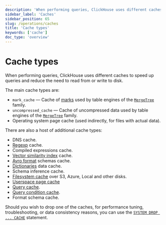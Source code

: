 ```yaml
---
description: 'When performing queries, ClickHouse uses different caches.'
sidebar_label: 'Caches'
sidebar_position: 65
slug: /operations/caches
title: 'Cache types'
keywords: ['cache']
doc_type: 'overview'
---
```


# Cache types

When performing queries, ClickHouse uses different caches to speed up queries
and reduce the need to read from or write to disk.

The main cache types are:

- `mark_cache` — Cache of [marks](/development/architecture#merge-tree) used by table engines of the [`MergeTree`](../engines/table-engines/mergetree-family/mergetree.md) family.
- `uncompressed_cache` — Cache of uncompressed data used by table engines of the [`MergeTree`](../engines/table-engines/mergetree-family/mergetree.md) family.
- Operating system page cache (used indirectly, for files with actual data).

There are also a host of additional cache types:

- DNS cache.
- [Regexp](../interfaces/formats.md#data-format-regexp) cache.
- Compiled expressions cache.
- [Vector similarity index](../engines/table-engines/mergetree-family/annindexes.md) cache.
- [Avro format](../interfaces/formats.md#data-format-avro) schemas cache.
- [Dictionaries](../sql-reference/dictionaries/index.md) data cache.
- Schema inference cache.
- [Filesystem cache](storing-data.md) over S3, Azure, Local and other disks.
- [Userspace page cache](/operations/userspace-page-cache)
- [Query cache](query-cache.md).
- [Query condition cache](query-condition-cache.md).
- Format schema cache.

Should you wish to drop one of the caches, for performance tuning, troubleshooting, or data consistency reasons,
you can use the [`SYSTEM DROP ... CACHE`](../sql-reference/statements/system.md) statement.
